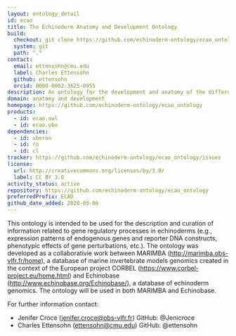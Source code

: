```yaml
---
layout: ontology_detail
id: ecao
title: The Echinoderm Anatomy and Development Ontology
build:
  checkout: git clone https://github.com/echinoderm-ontology/ecao_ontology.git
  system: git
  path: "."
contact:
  email: ettensohn@cmu.edu
  label: Charles Ettensohn
  github: ettensohn
  orcid: 0000-0002-3625-0955
description: An ontology for the development and anatomy of the different species of the phylum Echinodermata (NCBITaxon:7586).
domain: anatomy and development
homepage: https://github.com/echinoderm-ontology/ecao_ontology
products:
  - id: ecao.owl
  - id: ecao.obo
dependencies:
  - id: uberon
  - id: ro
  - id: cl
tracker: https://github.com/echinoderm-ontology/ecao_ontology/issues
license:
  url: http://creativecommons.org/licenses/by/3.0/
  label: CC BY 3.0
activity_status: active
repository: https://github.com/echinoderm-ontology/ecao_ontology
preferredPrefix: ECAO
github_date_added: 2020-05-06
---
```


This ontology is intended to be used for the description and curation of information related to gene regulatory processes in echinoderms (e.g., expression patterns of endogenous genes and reporter DNA constructs, phenotypic effects of gene perturbations, etc.). 
The ontology was developed as a collaborativie work between MARIMBA (http://marimba.obs-vlfr.fr/home), a database of marine invertebrate models genomics created in the context of the European project CORBEL (https://www.corbel-project.eu/home.html) and Echinobase (http://www.echinobase.org/Echinobase/), a database of echinoderm genomics. 
The ontology will be used in both MARIMBA and Echinobase.

For further information contact:
- Jenifer Croce (jenifer.croce@obs-vlfr.fr)
  GitHub: @Jenicroce
- Charles Ettensohn (ettensohn@cmu.edu)
  GitHub: @ettensohn
